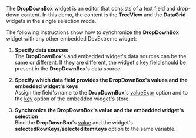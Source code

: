 The **DropDownBox** widget is an editor that consists of a text field and drop-down content. In this demo, the content is the **TreeView** and the **DataGrid** widgets in the single selection mode. 

The following instructions show how to synchronize the **DropDownBox** widget with any other embedded DevExtreme widget:

1. **Specify data sources**    
The **DropDownBox**'s and embedded widget's data sources can be the same or different. If they are different, the widget's key field should be present in the **DropDownBox**'s data source.        

2. **Specify which data field provides the DropDownBox's values and the embedded widget's keys**       
Assign the field's name to the **DropDownBox**'s [valueExpr](/Documentation/ApiReference/UI_Widgets/dxDropDownBox/Configuration/#valueExpr) option and to the [key](/Documentation/ApiReference/Data_Layer/ArrayStore/Configuration/#key) option of the embedded widget's store.

3. **Synchronize the DropDownBox's value and the embedded widget's selection**                        
Bind the **DropDownBox**'s [value](/Documentation/ApiReference/UI_Widgets/dxDropDownBox/Configuration/#value) and the widget's **selectedRowKeys**/**selectedItemKeys** option to the same variable. 